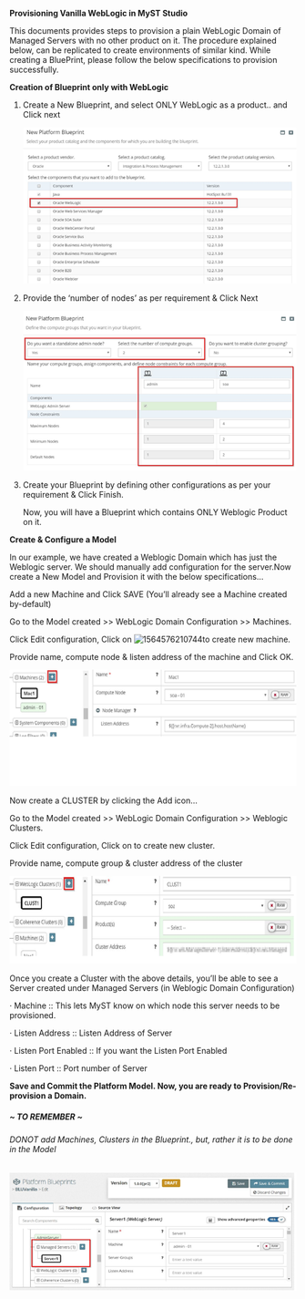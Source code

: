 **Provisioning Vanilla WebLogic in MyST Studio**

This documents provides steps to provision a plain WebLogic Domain of Managed Servers with no other product on it. The procedure explained below, can be replicated to create environments of similar kind.
 While creating a BluePrint, please follow the below specifications to provision successfully.



**Creation of Blueprint only with WebLogic**

1. Create a New Blueprint, and select ONLY WebLogic as a product.. and Click next

   ![](img/vanilla-weblogic-product.png)



2. Provide the ‘number of nodes’ as per requirement & Click Next

   ![](img/vanilla-weblogic-component.png)

   

3. Create your Blueprint by defining other configurations as per your requirement & Click Finish.

   Now, you will have a Blueprint which contains ONLY Weblogic Product on it.

   

**Create & Configure a Model**

In our example, we have created a Weblogic Domain which has just the Weblogic server. We should manually add configuration for the server.Now create a New Model and Provision it with the below specifications…

Add a new Machine and Click SAVE (You’ll already see a Machine created by-default)

Go to the Model created >> WebLogic Domain Configuration >> Machines. 

Click Edit configuration, Click on ![1564576210744](C:\Users\admin\AppData\Roaming\Typora\typora-user-images\1564576210744.png)to create new machine. 

Provide name, compute node & listen address of the machine and Click OK.



![](img/vanilla-weblogic-machine.png)

Now create a CLUSTER by clicking the Add                                                    icon…

Go to the Model created >> WebLogic Domain Configuration >> Weblogic Clusters. 

Click Edit configuration, Click on     to create new cluster.

Provide name, compute group & cluster address of the cluster

![](img/vanilla-weblogic-cluster.png)

Once you create a Cluster with the above details, you’ll be able to see a Server created under Managed Servers (in Weblogic Domain Configuration)

·        Machine :: This lets MyST know on which node this server needs to be provisioned.

·        Listen Address :: Listen Address of Server

·        Listen Port Enabled :: If you want the Listen Port Enabled

·        Listen Port :: Port number of Server

 **Save and Commit the Platform Model. Now, you are ready to Provision/Re-provision a Domain.**





##### 																																			~ TO REMEMBER ~

###### *DONOT add Machines, Clusters in the Blueprint., but, rather it is to be done in the Model*

![](img/vanilla-weblogic-server.png)